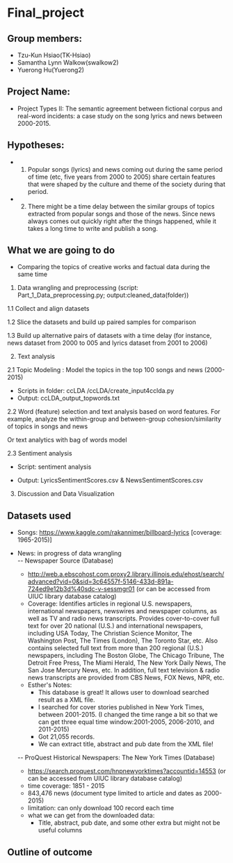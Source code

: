 # Final_project

## Group members:
- Tzu-Kun Hsiao(TK-Hsiao)
- Samantha Lynn Walkow(swalkow2)
- Yuerong Hu(Yuerong2)

## Project Name:
- Project Types II: The semantic agreement between fictional corpus and real-word incidents: a case study on the song lyrics and news between 2000-2015.

## Hypotheses:
- 1. Popular songs (lyrics) and news coming out during the same period of time (etc, five years from 2000 to 2005) share certain features that were shaped by the culture and theme of the society during that period.
- 2. There might be a time delay between the similar groups of topics extracted from popular songs and those of the news. Since news always comes out quickly right after the things happened, while it takes a long time to write and publish a song.

## What we are going to do

- Comparing the topics of creative works and factual data during the same time

 1. Data wrangling and preprocessing (script: Part_1_Data_preprocessing.py; output:cleaned_data(folder))

 1.1 Collect and align datasets

 1.2 Slice the datasets and build up paired samples for comparison 

 1.3 Build up alternative pairs of datasets with a time delay (for instance, news dataset from 2000 to 005 and lyrics dataset  from 2001 to 2006)

 2. Text analysis 

 2.1 Topic Modeling : Model the topics in the top 100 songs and news (2000-2015) 
 
 - Scripts
   in folder: ccLDA
   /ccLDA/create_input4cclda.py
 - Output:
   ccLDA_output_topwords.txt
   

 2.2 Word (feature) selection and  text analysis based on word features. For example, analyze the within-group and between-group cohesion/similarity of topics in songs and news

 Or text analytics with bag of words model

 2.3 Sentiment analysis
 
 - Script: sentiment analysis
 
 - Output: LyricsSentimentScores.csv & NewsSentimentScores.csv
 
 3. Discussion and Data Visualization


## Datasets used

- Songs: https://www.kaggle.com/rakannimer/billboard-lyrics [coverage: 1965-2015)]
- News:  in progress of data wrangling   
  -- Newspaper Source (Database)
    - http://web.a.ebscohost.com.proxy2.library.illinois.edu/ehost/search/advanced?vid=0&sid=3c64557f-5146-433d-891a-724ed9e12b3d%40sdc-v-sessmgr01 (or can be accessed from UIUC library database catalog)
    - Coverage: Identifies articles in regional U.S. newspapers, international newspapers, newswires and newspaper columns, as well as TV and radio news transcripts. Provides cover-to-cover full text for over 20 national (U.S.) and international newspapers, including USA Today, The Christian Science Monitor, The Washington Post, The Times (London), The Toronto Star, etc. Also contains selected full text from more than 200 regional (U.S.) newspapers, including The Boston Globe, The Chicago Tribune, The Detroit Free Press, The Miami Herald, The New York Daily News, The San Jose Mercury News, etc. In addition, full text television & radio news transcripts are provided from CBS News, FOX News, NPR, etc. 
    - Esther's Notes:
      - This database is great! It allows user to download searched result as a XML file. 
      - I searched for cover stories published in New York Times, between 2001-2015. (I changed the time range a bit so that we can get three equal time window:2001-2005, 2006-2010, and 2011-2015)
      - Got 21,055 records.
      - We can extract title, abstract and pub date from the XML file!
  
  -- ProQuest Historical Newspapers: The New York Times (Database)  
    - https://search.proquest.com/hnpnewyorktimes?accountid=14553 (or can be accessed from UIUC library database catalog)
    - time coverage: 1851 - 2015
    - 843,476 news (document type limited to article and dates as 2000-2015)
    - limitation: can only download 100 record each time
    - what we can get from the downloaded data:    
      * Title, abstract, pub date, and some other extra but might not be useful columns
      
 ## Outline of outcome
